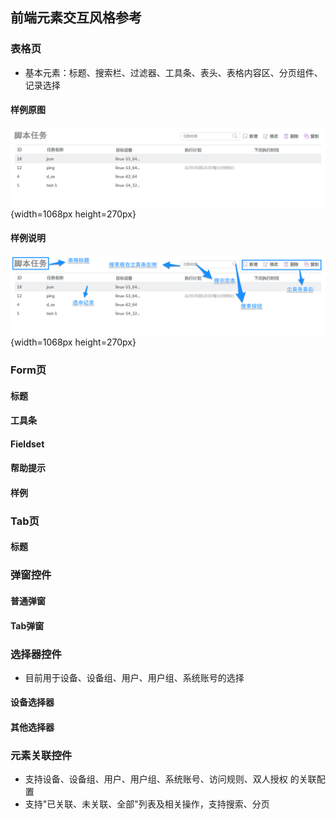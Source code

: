 
## 前端元素交互风格参考

### 表格页

- 基本元素：标题、搜索栏、过滤器、工具条、表头、表格内容区、分页组件、记录选择

#### 样例原图
![表格原图](./images/grid.png "表格原图"){width=1068px height=270px}

#### 样例说明
![表格图例说明](./images/grid_marked.png "表格图例说明"){width=1068px height=270px}

### Form页

#### 标题
#### 工具条
#### Fieldset
#### 帮助提示
#### 样例

### Tab页

#### 标题

### 弹窗控件

#### 普通弹窗
#### Tab弹窗

### 选择器控件
- 目前用于设备、设备组、用户、用户组、系统账号的选择

#### 设备选择器
#### 其他选择器

### 元素关联控件
- 支持设备、设备组、用户、用户组、系统账号、访问规则、双人授权 的关联配置
- 支持"已关联、未关联、全部"列表及相关操作，支持搜索、分页
